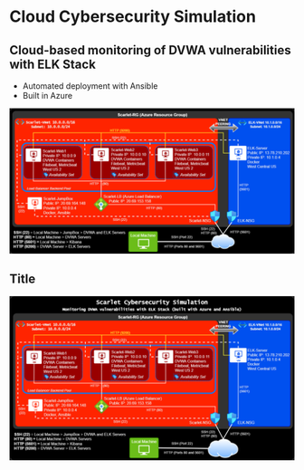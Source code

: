 # Cloud Cybersecurity Simulation

## Cloud-based monitoring of DVWA vulnerabilities with ELK Stack 
  - Automated deployment with Ansible
  - Built in Azure

![Link an image](https://raw.githubusercontent.com/DigitalHammer/Scarlet/main/network-diagram.png "Scarlet Network Diagram")

## Title

![Link an image](https://raw.githubusercontent.com/DigitalHammer/Scarlet/main/network-diagram-title.png "Scarlet Network Diagram")